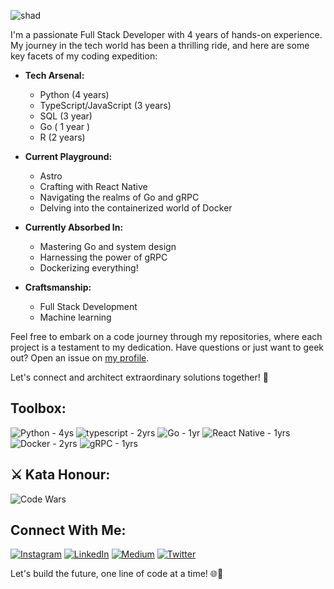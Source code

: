 ![shad](https://github.com/shadmeoli/shadmeoli/assets/85517013/2b73a117-a24e-4f9f-9223-465ec122cfbc)

I'm a passionate Full Stack Developer with 4 years of hands-on experience. My journey in the tech world has been a thrilling ride, and here are some key facets of my coding expedition:

- **Tech Arsenal:**
  - Python (4 years)
  - TypeScript/JavaScript (3 years)
  - SQL (3 year)
  - Go ( 1 year )
  - R (2 years)

- **Current Playground:**
  - Astro 
  - Crafting with React Native
  - Navigating the realms of Go and gRPC
  - Delving into the containerized world of Docker

- **Currently Absorbed In:**
  - Mastering Go and system design
  - Harnessing the power of gRPC
  - Dockerizing everything!

- **Craftsmanship:**
  - Full Stack Development
  - Machine learning

Feel free to embark on a code journey through my repositories, where each project is a testament to my dedication. Have questions or just want to geek out? Open an issue on [my profile](https://github.com/shadmeoli/shadmeoli/issues).

Let's connect and architect extraordinary solutions together! 🚀

## **Toolbox:**
![Python - 4ys](https://img.shields.io/badge/Python-%2314354C.svg?logo=python&logoColor=white)
![typescript - 2yrs](https://img.shields.io/badge/typescript-%23F7DF1E.svg?logo=typescript&logoColor=black)
![Go - 1yr](https://img.shields.io/badge/Go-%2300ADD8.svg?logo=go&logoColor=white)
![React Native - 1yrs](https://img.shields.io/badge/React_Native-%2320232A.svg?logo=react&logoColor=%2361DAFB)
![Docker - 2yrs](https://img.shields.io/badge/Docker-%230db7ed.svg?logo=docker&logoColor=white)
![gRPC - 1yrs](https://img.shields.io/badge/gRPC-%23FF6F61.svg?logo=grpc&logoColor=white)

## ⚔️ **Kata Honour:**
![Code Wars](https://www.codewars.com/users/shadmeoli/badges/large)


## **Connect With Me:**
[![Instagram](https://img.shields.io/badge/Instagram-%23E4405F.svg?logo=Instagram&logoColor=white)](https://instagram.com/_s.ha.d) [![LinkedIn](https://img.shields.io/badge/LinkedIn-%230077B5.svg?logo=linkedin&logoColor=white)](https://linkedin.com/in/shadrack-codes254/) [![Medium](https://img.shields.io/badge/Medium-12100E?logo=medium&logoColor=white)](https://medium.com/@shadcodes) [![Twitter](https://img.shields.io/badge/Twitter-%231DA1F2.svg?logo=Twitter&logoColor=white)](https://twitter.com/CodesShad) 

Let's build the future, one line of code at a time! 🌐🚀
